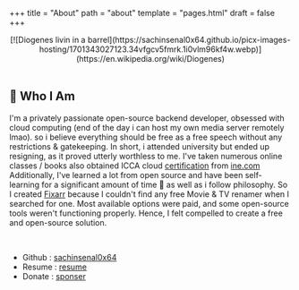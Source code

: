 +++
title = "About"
path = "about"
template = "pages.html"
draft = false
+++
<br>

<div align="center"> 
  [![Diogenes livin in a barrel](https://sachinsenal0x64.github.io/picx-images-hosting/1701343027123.34vfgcv5fmrk.1i0vlm96kf4w.webp)](https://en.wikipedia.org/wiki/Diogenes)
  
</div>
<br>

## 👤 Who I Am

I'm a privately passionate open-source backend developer, obsessed with cloud computing (end of the day i can host my own media server remotely lmao). so i believe everything should be free as a free speech without any restrictions & gatekeeping. In short, i attended university but ended up resigning, as it proved utterly worthless to me. I've taken numerous online classes / books also obtained ICCA cloud [certification](https://certs.ine.com/7bb6bdb9-d509-4ab9-a46a-0143271d89b6) from [ine.com](https://www.ine.com) Additionally, I've learned a lot from open source and have been self-learning for a significant amount of time 📖 as well as i follow philosophy. So I created [Fixarr](https://github.com/sachinsenal0x64/FIXARR) because I couldn't find any free Movie & TV renamer when I searched for one. Most available options were paid, and some open-source tools weren't functioning properly. Hence, I felt compelled to create a free and open-source solution.

<br>

- Github : [sachinsenal0x64](https://github.com/sachinsenal0x64)
- Resume : [resume](https://index.401658.xyz/Sachin-Senal-Resume-V3.pdf)
- Donate : [sponser](https://github.com/sponsors/sachinsenal0x64)

